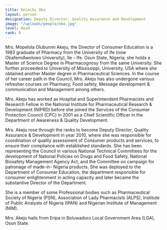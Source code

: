 ```yaml
---
title: Kelechi Oko
layout: person
designation: Deputy Director, Quality Assurance and Development
image: "/uploads/people/oko.jpg"
level: Head
rank: 8
---
```


Mrs. Mopelola Olubunmi Akeju, the Director of Consumer Education is a 1983 graduate of Pharmacy from the University of Ife (now ObafemiAwolowo University), Ile – Ife. Osun State, Nigeria; she holds a Master of Science Degree in Pharmacognosy from the same University. She further proceeded to University of Mississippi, University, USA where she obtained another Master degree in Pharmaceutical Sciences. In the course of her career path in the Council, Mrs. Akeju has also undergone various refresher courses on Pharmacy, Food safety, Message development & communication and Management among others.

Mrs. Akeju has worked as Hospital and Superintendent Pharmacists and Research Fellow in the National Institute for Pharmaceutical Research & Development (NIPRD) before she joined the Services of the Consumer Protection Council (CPC) in 2001 as a Chief Scientific Officer in the Department of Awareness & Quality Development.

Mrs. Akeju rose through the ranks to become Deputy Director, Quality Assurance & Development in year 2010, where she was responsible for coordination of quality assessment of Consumer products and services, to ensure their compliance with established standards. She has been representing the Council in various National Technical Committees for the development of National Policies on Drugs and Food Safety, National Biosafety Management Agency Act, and the Committee on campaign for patronage of made-in- Nigeria products. She was deployed to the Department of Consumer Education, the department responsible for consumer enlightenment in acting capacity and later became the substantive Director of the Department.

She is a member of some Professional bodies such as Pharmaceutical Society of Nigeria (PSN), Association of Lady Pharmacists (ALPS), Institute of Public Analysts of Nigeria (IPAN) and Nigerian Institute of Management (NIM).

Mrs. Akeju hails from Eripa in Boluwaduro Local Government Area (LGA), Osun State.